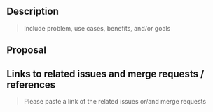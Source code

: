 ## Description

> Include problem, use cases, benefits, and/or goals

## Proposal

## Links to related issues and merge requests / references

> Please paste a link of the related issues or/and merge requests
